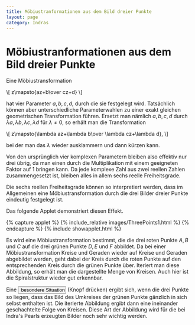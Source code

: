 ```yaml
---
title: Möbiustranformationen aus dem Bild dreier Punkte
layout: page
category: Indras
---
```


# Möbiustranformationen aus dem Bild dreier Punkte

Eine Möbiustransformation

\\[ z\mapsto{az+b\over cz+d} \\]

hat vier Parameter $a,b,c,d$, durch die sie festgelegt wird. Tatsächlich können aber unterschiedliche Parameterwahlen zu einer exakt gleichen geometrischen Transformation führen. Ersetzt man nämlich $a,b,c,d$ durch $\lambda a, \lambda b,\lambda c,\lambda d$ für $\lambda\ne0$, so erhält man die Transformation

\\[ z\mapsto{\lambda az+\lambda b\over \lambda cz+\lambda d}, \\]

bei der man das $\lambda$ wieder ausklammern und dann kürzen kann.

Von den ursprünglich vier komplexen Parametern bleiben also effektiv nur drei übrig, da man einen durch die Multiplikation mit einem geeigneten Faktor auf $1$ bringen kann. Da jede komplexe Zahl aus zwei reellen Zahlen zusammengesetzt ist, bleiben alles in allem sechs reelle Freiheitsgrade.

Die sechs reellen Freiheitsgrade können so interpretiert werden, dass im Allgemeinen eine Möbiustransformation durch die drei Bilder dreier Punkte eindeutig festgelegt ist.

Das folgende Applet demonstriert diesen Effekt.

{% capture applet %} {% include_relative images/ThreePoints1.html %} {% endcapture %}
{% include showapplet.html %}

Es wird eine Möbiustransformation bestimmt, die die drei roten Punkte $A,B$ und $C$ auf die drei grünen Punkte $D,E$ und $F$ abbildet. Da bei einer Möbiustransformation Kreise und Geraden wieder auf Kreise und Geraden abgebildet werden, geht dabei der Kreis durch die roten Punkte auf den entsprechenden Kreis durch die grünen Punkte über. Iteriert man diese Abbildung, so erhält man die dargestellte Menge von Kreisen. Auch hier ist die Spiralstruktur wieder gut erkennbar.

<script type="text/javascript">
		function doScript(c)
		{
			cdy.evokeCS(c);
		};
               cc='"';
//               Text0.val='c*z';
var statement=new Array()
statement[0]='(a=A.xy;b=B.xy;c=C.xy;d=D.xy;e=E.xy;f=F.xy;l=1;m=0; A.xy=m*a+l*(0.48,1.84); B.xy=m*b+l*(1.08,0.16); C.xy=m*c+l*(-0.28,-2.6);D.xy=m*d+l*(5.72,3.4);E.xy=m*e+l*(2.2,1.16);F.xy=m*f+l*(6.2,-6.36);)'
</script>

Eine <input type="button" value="besondere Situation" style="width: 130px; " onclick="doScript(statement[0])" /> (Knopf drücken) ergibt sich, wenn die drei Punkte so liegen, dass das Bild des Umkreises der grünen Punkte gänzlich in sich selbst enthalten ist. Die iterierte Abbildung ergibt dann eine ineinander geschachtelte Folge von Kreisen. Diese Art der Abbildung wird für die bei Indra's Pearls erzeugten Bilder noch sehr wichtig werden.
